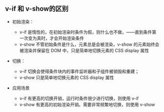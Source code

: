 
## v-if 和 v-show的区别

*  初始渲染：
    * v-if 是惰性的，在初始渲染时条件为假，则什么也不做，——直到条件第一次变为真时，才会开始渲染条件
    * v-show 不管初始条件是什么，元素总是会被渲染，v-show 的元素始终会被渲染并保留在 DOM 中，只是简单地切换元素的 CSS display 属性

* 切换：
    * v-if  切换会使得条件块内的事件监听器和子组件被销毁和重建；
    * v-show 只是简单地切换元素的 CSS display 属性


* 应用场景
    * v-if 有更高的切换开销，运行时条件很少进行切换，则使用 v-if
    * v-show 有更高的初始渲染开销。需要非常频繁地切换，则使用 v-show 